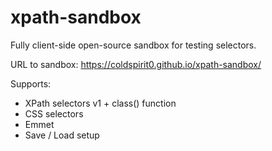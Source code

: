 # xpath-sandbox

Fully client-side open-source sandbox for testing selectors.

URL to sandbox: https://coldspirit0.github.io/xpath-sandbox/

Supports:
- XPath selectors v1 + class() function
- CSS selectors
- Emmet
- Save / Load setup
